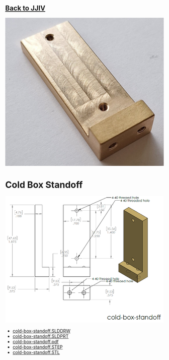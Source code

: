 ## [Back to JJIV](../)

![](images/cold-box-standoff-photo.jpg)

# Cold Box Standoff

![](images/dimensioned-drawing.png)

 - [cold-box-standoff.SLDDRW](cold-box-standoff.SLDDRW)
 - [cold-box-standoff.SLDPRT](cold-box-standoff.SLDPRT)
 - [cold-box-standoff.pdf](cold-box-standoff.pdf)
 - [cold-box-standoff.STEP](cold-box-standoff.STEP)
 - [cold-box-standoff.STL](cold-box-standoff.STL)




